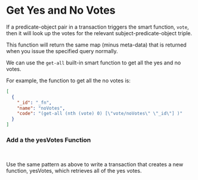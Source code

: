 # Get Yes and No Votes

If a predicate-object pair in a transaction triggers the smart function, `vote`, then it will look up the votes for the relevant subject-predicate-object triple.

This function will return the same map (minus meta-data) that is returned when you issue the specified query normally.

We can use the `get-all` built-in smart function to get all the yes and no votes.

For example, the function to get all the no votes is:

```json
[
  {
    "_id": "_fn",
    "name": "noVotes",
    "code": "(get-all (nth (vote) 0) [\"vote/noVotes\" \"_id\"] )"
  }
]
```

<div class="challenge">
<h3>Add a the yesVotes Function</h3>
<br/>
<p>Use the same pattern as above to write a transaction that creates a new function, yesVotes, which retrieves all of the yes votes. </p>

</div>
